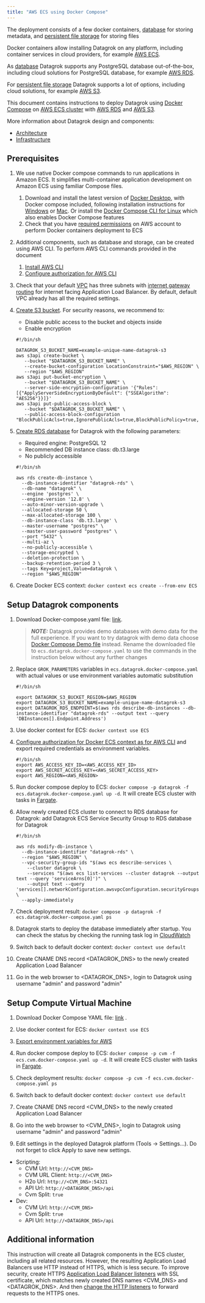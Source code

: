 ```yaml
---
title: "AWS ECS using Docker Compose"
---
```


The deployment consists of a few docker containers, [database](../infrastructure.md#database) for storing metadata,
and [persistent file storage](../infrastructure.md#storage) for storing files

Docker containers allow installing Datagrok on any platform, including container services in cloud providers, for
example [AWS ECS](https://aws.amazon.com/ecs/).

As [database](../infrastructure.md#database) Datagrok supports any PostgreSQL database out-of-the-box, including cloud
solutions for PostgreSQL database, for example [AWS RDS](https://aws.amazon.com/rds/).

For [persistent file storage](../infrastructure.md#storage) Datagrok supports a lot of options, including cloud solutions,
for example [AWS S3](https://aws.amazon.com/s3/).

This document contains instructions to deploy Datagrok using [Docker Compose](https://docs.docker.com/compose/)
on [AWS ECS cluster](https://aws.amazon.com/ecs/) with [AWS RDS](https://aws.amazon.com/rds/)
and [AWS S3](https://aws.amazon.com/s3/).

More information about Datagrok design and components:

* [Architecture](../architecture.md)
* [Infrastructure](../infrastructure.md)

## Prerequisites

1. We use native Docker compose commands to run applications in Amazon ECS. It simplifies multi-container application
   development on Amazon ECS using familiar Compose files.
    1. Download and install the latest version of [Docker Desktop](https://docs.docker.com/desktop/), with Docker
       compose included, following installation instructions
       for [Windows](https://docs.docker.com/desktop/windows/install/)
       or [Mac](https://docs.docker.com/desktop/mac/install/). Or install
       the [Docker Compose CLI for Linux](https://docs.docker.com/cloud/ecs-integration/#install-the-docker-compose-cli-on-linux)
       which also enables Docker Compose features
    2. Check that you have [required permissions](https://docs.docker.com/cloud/ecs-integration/#requirements) on AWS
       account to perform Docker containers deployment to ECS
2. Additional components, such as database and storage, can be created using AWS CLI. To perform AWS CLI commands
   provided in the document
    1. [Install AWS CLI](https://docs.aws.amazon.com/cli/latest/userguide/getting-started-install.html)
    2. [Configure authorization for AWS CLI](https://docs.aws.amazon.com/cli/latest/userguide/getting-started-quickstart.html)
3. Check that your default [VPC](https://docs.aws.amazon.com/vpc/latest/userguide/VPC_Subnets.html) has three subnets
   with [internet gateway routing](https://docs.aws.amazon.com/vpc/latest/userguide/VPC_Internet_Gateway.html) for
   internet facing Application Load Balancer. By default, default VPC already has all the required settings.
4. [Create S3 bucket](https://docs.aws.amazon.com/AmazonS3/latest/userguide/create-bucket-overview.html). For security
   reasons, we recommend to:
    * Disable public access to the bucket and objects inside
    * Enable encryption

    ```shell
    #!/bin/sh

    DATAGROK_S3_BUCKET_NAME=example-unique-name-datagrok-s3
    aws s3api create-bucket \
       --bucket "$DATAGROK_S3_BUCKET_NAME" \
       --create-bucket-configuration LocationConstraint="$AWS_REGION" \
       --region "$AWS_REGION"
    aws s3api put-bucket-encryption \
       --bucket "$DATAGROK_S3_BUCKET_NAME" \
       --server-side-encryption-configuration '{"Rules": [{"ApplyServerSideEncryptionByDefault": {"SSEAlgorithm": "AES256"}}]}'
    aws s3api put-public-access-block \
       --bucket "$DATAGROK_S3_BUCKET_NAME" \
       --public-access-block-configuration "BlockPublicAcls=true,IgnorePublicAcls=true,BlockPublicPolicy=true,RestrictPublicBuckets=true"
    ```

5. [Create RDS database](https://docs.aws.amazon.com/AmazonRDS/latest/UserGuide/USER_CreateDBInstance.html) for Datagrok
   with the following parameters:
    * Required engine: PostgreSQL 12
    * Recommended DB instance class: db.t3.large
    * No publicly accessible

    ```shell
    #!/bin/sh

    aws rds create-db-instance \
      --db-instance-identifier "datagrok-rds" \
      --db-name "datagrok" \
      --engine 'postgres' \
      --engine-version '12.8' \
      --auto-minor-version-upgrade \
      --allocated-storage 50 \
      --max-allocated-storage 100 \
      --db-instance-class 'db.t3.large' \
      --master-username "postgres" \
      --master-user-password "postgres" \
      --port "5432" \
      --multi-az \
      --no-publicly-accessible \
      --storage-encrypted \
      --deletion-protection \
      --backup-retention-period 3 \
      --tags Key=project,Value=datagrok \
      --region "$AWS_REGION"
    ```

6. Create Docker ECS context: `docker context ecs create --from-env ECS`

## Setup Datagrok components

1. Download Docker-compose.yaml
   file: [link](https://github.com/datagrok-ai/public/blob/master/docker/ecs.datagrok.docker-compose.yaml).
   > **_NOTE:_**  Datagrok provides demo databases with demo data for the full experience.
   > If you want to try datagrok with demo data choose
   > [Docker Compose Demo file](https://github.com/datagrok-ai/public/blob/master/docker/ecs.datagrok.demo.docker-compose.yaml)
   > instead. Rename the downloaded file to `ecs.datagrok.docker-compose.yaml` to use the commands in the instruction below
   > without any further changes

2. Replace `GROK_PARAMETERS` variables in `ecs.datagrok.docker-compose.yaml` with actual values or use environment
   variables automatic substitution

    ```shell
    #!/bin/sh

    export DATAGROK_S3_BUCKET_REGION=$AWS_REGION
    export DATAGROK_S3_BUCKET_NAME=example-unique-name-datagrok-s3
    export DATAGROK_RDS_ENDPOINT=$(aws rds describe-db-instances --db-instance-identifier "datagrok-rds" --output text --query 'DBInstances[].Endpoint.Address')
    ```

3. Use docker context for ECS: `docker context use ECS`
4. [Configure authorization for Docker ECS context as for AWS CLI](https://docs.aws.amazon.com/cli/latest/userguide/getting-started-quickstart.html)
   and export required credentials as environment variables.

    ```shell
    #!/bin/sh
    export AWS_ACCESS_KEY_ID=<AWS_ACCESS_KEY_ID>
    export AWS_SECRET_ACCESS_KEY=<AWS_SECRET_ACCESS_KEY>
    export AWS_REGION=<AWS_REGION>
    ```

5. Run docker compose deploy to ECS: `docker compose -p datagrok -f ecs.datagrok.docker-compose.yaml up -d`. It will
   create ECS cluster with tasks in [Fargate](https://aws.amazon.com/fargate/).

6. Allow newly created ECS cluster to connect to RDS database for Datagrok: add Datagrok ECS Service Security Group to RDS
   database for Datagrok

    ```shell
    #!/bin/sh

    aws rds modify-db-instance \
      --db-instance-identifier "datagrok-rds" \
      --region "$AWS_REGION" \
      --vpc-security-group-ids "$(aws ecs describe-services \
        --cluster datagrok \
        --services "$(aws ecs list-services --cluster datagrok --output text --query 'serviceArns[0]')" \
        --output text --query 'services[].networkConfiguration.awsvpcConfiguration.securityGroups[]')" \
      --apply-immediately
    ```

7. Check deployment result: `docker compose -p datagrok -f ecs.datagrok.docker-compose.yaml ps`
8. Datagrok starts to deploy the database immediately after startup. You can check the status by checking the running task
   log in [CloudWatch](https://aws.amazon.com/cloudwatch/)

9. Switch back to default docker context: `docker context use default`

10. Create CNAME DNS record <DATAGROK_DNS> to the newly created Application Load Balancer

11. Go in the web browser to <DATAGROK_DNS>, login to Datagrok using username "admin" and password "admin"

## Setup Compute Virtual Machine

1. Download Docker Compose YAML
   file: [link](https://github.com/datagrok-ai/public/blob/master/docker/ecs.cvm.docker-compose.yaml)
   .
2. Use docker context for ECS: `docker context use ECS`
3. [Export environment variables for AWS](https://docs.aws.amazon.com/cli/latest/userguide/getting-started-quickstart.html)

4. Run docker compose deploy to ECS: `docker compose -p cvm -f ecs.cvm.docker-compose.yaml up -d`. It will create ECS
   cluster with tasks in [Fargate](https://aws.amazon.com/fargate/).

5. Check deployment results: `docker compose -p cvm -f ecs.cvm.docker-compose.yaml ps`

6. Switch back to default docker context: `docker context use default`

7. Create CNAME DNS record <CVM_DNS> to the newly created Application Load Balancer

8. Go into the web browser to <CVM_DNS>, login to Datagrok using username "admin" and password "admin"

9. Edit settings in the deployed Datagrok platform (Tools -> Settings...). Do not forget to click Apply to save new settings.

* Scripting:
  * CVM Url: `http://<CVM_DNS>`
  * CVM URL Client: `http://<CVM_DNS>`
  * H2o Url: `http://<CVM_DNS>:54321`
  * API Url: `http://<DATAGROK_DNS>/api`
  * Cvm Split: `true`
* Dev:
  * CVM Url: `http://<CVM_DNS>`
  * Cvm Split: `true`
  * API Url: `http://<DATAGROK_DNS>/api`

## Additional information

This instruction will create all Datagrok components in the ECS cluster, including all related resources. However, the
resulting Application Load Balancers use HTTP instead of HTTPS, which is less secure. To improve security, create HTTPS
[Application Load Balancer listeners](https://docs.aws.amazon.com/elasticloadbalancing/latest/application/create-https-listener.html)
with SSL certificate, which matches newly created DNS names <CVM_DNS> and <DATAGROK_DNS>. And
then [change the HTTP listeners](https://docs.aws.amazon.com/elasticloadbalancing/latest/application/listener-update-rules.html)
to forward requests to the HTTPS ones.
